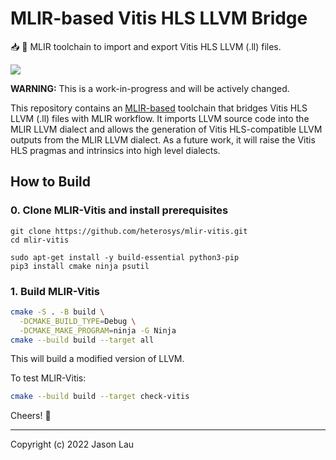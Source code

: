 # MLIR-based Vitis HLS LLVM Bridge
📥 🎯 MLIR toolchain to import and export Vitis HLS LLVM (.ll) files.

![](https://mlir.llvm.org//mlir-logo.png)

**WARNING:** This is a work-in-progress and will be actively changed.

This repository contains an [MLIR-based](https://mlir.llvm.org/) toolchain that bridges Vitis HLS LLVM (.ll) files with MLIR workflow.  It imports LLVM source code into the MLIR LLVM dialect and allows the generation of Vitis HLS-compatible LLVM outputs from the MLIR LLVM dialect.  As a future work, it will raise the Vitis HLS pragmas and intrinsics into high level dialects.

## How to Build

### 0. Clone MLIR-Vitis and install prerequisites

```
git clone https://github.com/heterosys/mlir-vitis.git
cd mlir-vitis

sudo apt-get install -y build-essential python3-pip
pip3 install cmake ninja psutil
```

### 1. Build MLIR-Vitis

```sh
cmake -S . -B build \
  -DCMAKE_BUILD_TYPE=Debug \
  -DCMAKE_MAKE_PROGRAM=ninja -G Ninja
cmake --build build --target all
```

This will build a modified version of LLVM.

To test MLIR-Vitis:

```sh
cmake --build build --target check-vitis
```

Cheers! 🍺

---

Copyright (c) 2022 Jason Lau